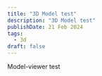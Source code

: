 ```yaml
---
title: "3D Model test"
description: "3D Model test"
publishDate: 21 Feb 2024
tags:
  - 3d
draft: false
---
```


Model-viewer test

<div class="boxes">
  <model-viewer alt="alt text" src="/model.glb" ar ar-scale="0.5 0.5 0.5"  shadow-intensity="1" poster="/karyaga.png" camera-controls touch-action="pan-y"></model-viewer>

<model-viewer alt="alt text" src="/model2.glb" ar poster="/laptop.png"   shadow-intensity="1" camera-controls touch-action="pan-y"></model-viewer>

</div>
